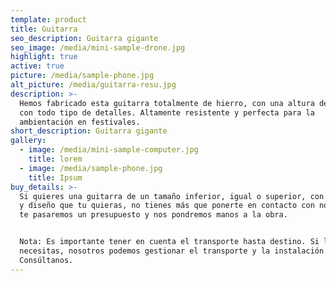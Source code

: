 ```yaml
---
template: product
title: Guitarra
seo_description: Guitarra gigante
seo_image: /media/mini-sample-drone.jpg
highlight: true
active: true
picture: /media/sample-phone.jpg
alt_picture: /media/guitarra-resu.jpg
description: >-
  Hemos fabricado esta guitarra totalmente de hierro, con una altura de 4.7m,
  con todo tipo de detalles. Altamente resistente y perfecta para la
  ambientación en festivales.
short_description: Guitarra gigante
gallery:
  - image: /media/mini-sample-computer.jpg
    title: lorem
  - image: /media/sample-phone.jpg
    title: Ipsum
buy_details: >-
  Si quieres una guitarra de un tamaño inferior, igual o superior, con el estilo
  y diseño que tu quieras, no tienes más que ponerte en contacto con nosotros,
  te pasaremos un presupuesto y nos pondremos manos a la obra.


  Nota: Es importante tener en cuenta el transporte hasta destino. Si lo
  necesitas, nosotros podemos gestionar el transporte y la instalación.
  Consúltanos.
---
```


